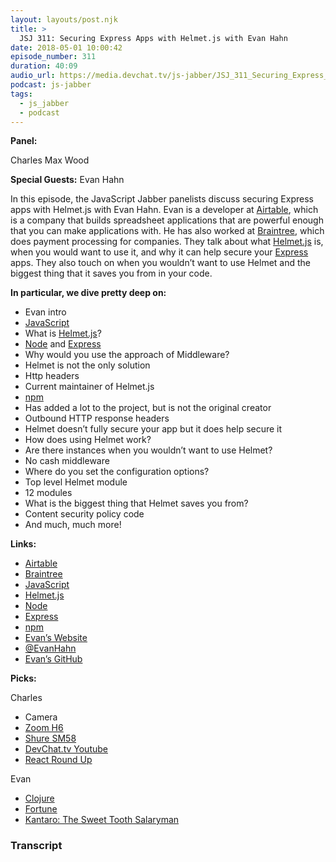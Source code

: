 ```yaml
---
layout: layouts/post.njk
title: >
  JSJ 311: Securing Express Apps with Helmet.js with Evan Hahn
date: 2018-05-01 10:00:42
episode_number: 311
duration: 40:09
audio_url: https://media.devchat.tv/js-jabber/JSJ_311_Securing_Express_Apps_with_Helmet.js_with_Evan_Hahn.mp3
podcast: js-jabber
tags:
  - js_jabber
  - podcast
---
```


**Panel:**

Charles Max Wood

**Special Guests:** Evan Hahn

In this episode, the JavaScript Jabber panelists discuss securing Express apps with Helmet.js with Evan Hahn. Evan is a developer at [Airtable](https://airtable.com/), which is a company that builds spreadsheet applications that are powerful enough that you can make applications with. He has also worked at [Braintree](https://www.braintreepayments.com/), which does payment processing for companies. They talk about what [Helmet.js](https://helmetjs.github.io/) is, when you would want to use it, and why it can help secure your [Express](https://expressjs.com/) apps. They also touch on when you wouldn’t want to use Helmet and the biggest thing that it saves you from in your code.

**In particular, we dive pretty deep on:**

- Evan intro
- [JavaScript](https://www.javascript.com/)
- What is [Helmet.js](https://helmetjs.github.io/)?
- [Node](https://nodejs.org/en/) and [Express](https://expressjs.com/)
- Why would you use the approach of Middleware?
- Helmet is not the only solution
- Http headers
- Current maintainer of Helmet.js
- [npm](https://www.npmjs.com/)
- Has added a lot to the project, but is not the original creator
- Outbound HTTP response headers
- Helmet doesn’t fully secure your app but it does help secure it
- How does using Helmet work?
- Are there instances when you wouldn’t want to use Helmet?
- No cash middleware
- Where do you set the configuration options?
- Top level Helmet module
- 12 modules
- What is the biggest thing that Helmet saves you from?
- Content security policy code
- And much, much more!

**Links:**

- [Airtable](https://airtable.com/)
- [Braintree](https://www.braintreepayments.com/)
- [JavaScript](https://www.javascript.com/)
- [Helmet.js](https://helmetjs.github.io/)
- [Node](https://nodejs.org/en/)
- [Express](https://expressjs.com/)
- [npm](https://www.npmjs.com/)
- [Evan’s Website](https://evanhahn.com/)
- [@EvanHahn](https://twitter.com/evanhahn?lang=en)
- [Evan’s GitHub](https://github.com/EvanHahn)

**Picks:**

Charles

- Camera
- [Zoom H6](https://www.amazon.com/Zoom-H6-Six-Track-Portable-Recorder/dp/B00DFU9BRK/ref=sr_1_3?s=musical-instruments&ie=UTF8&qid=1525105848&sr=1-3&keywords=zoom+h6)
- [Shure SM58](https://www.amazon.com/Shure-SM58-LC-Cardioid-Dynamic-Microphone/dp/B0179T2CM8/ref=sr_1_1_sspa?s=musical-instruments&ie=UTF8&qid=1525105890&sr=1-1-spons&keywords=shure+sm58&psc=1&smid=AZH80ONF88EC1)
- [DevChat.tv Youtube](https://www.youtube.com/c/devchattv)
- [React Round Up](https://devchat.tv/react-round-up)

Evan

- [Clojure](https://clojure.org/)
- [Fortune](http://fortune.js.org/)
- [Kantaro: The Sweet Tooth Salaryman](https://www.imdb.com/title/tt6983520/)

### Transcript
